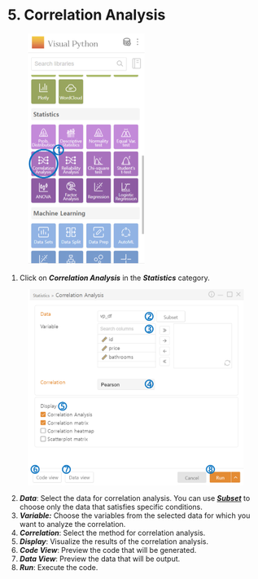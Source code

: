 # 5. Correlation Analysis



<figure><img src="../.gitbook/assets/image (122).png" alt="" width="229"><figcaption></figcaption></figure>

1. Click on _**Correlation Analysis**_ in the _**Statistics**_ category.



<figure><img src="../.gitbook/assets/image (123).png" alt="" width="563"><figcaption></figcaption></figure>

2. _**Data**_: Select the data for correlation analysis. You can use [_**Subset**_](../data-analysis/5.-subset.md) to choose only the data that satisfies specific conditions.
3. _**Variable:**_ Choose the variables from the selected data for which you want to analyze the correlation.
4. _**Correlation**_: Select the method for correlation analysis.
5. _**Display**_: Visualize the results of the correlation analysis.
6. _**Code View**_: Preview the code that will be generated.
7. _**Data View**_: Preview the data that will be output.
8. _**Run**_: Execute the code.

